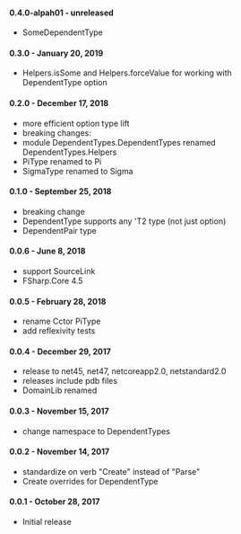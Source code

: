 #### 0.4.0-alpah01 - unreleased
* SomeDependentType

#### 0.3.0 - January 20, 2019
* Helpers.isSome and Helpers.forceValue for working with DependentType option

#### 0.2.0 - December 17, 2018
* more efficient option type lift
* breaking changes:
* module DependentTypes.DependentTypes renamed DependentTypes.Helpers
* PiType renamed to Pi
* SigmaType renamed to Sigma

#### 0.1.0 - September 25, 2018
* breaking change
* DependentType supports any 'T2 type (not just option)
* DependentPair type

#### 0.0.6 - June 8, 2018
* support SourceLink
* FSharp.Core 4.5

#### 0.0.5 - February 28, 2018
* rename Cctor PiType
* add reflexivity tests

#### 0.0.4 - December 29, 2017
* release to net45, net47, netcoreapp2.0, netstandard2.0
* releases include pdb files
* DomainLib renamed

#### 0.0.3 - November 15, 2017
* change namespace to DependentTypes

#### 0.0.2 - November 14, 2017
* standardize on verb "Create" instead of "Parse"
* Create overrides for DependentType

#### 0.0.1 - October 28, 2017
* Initial release